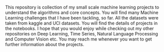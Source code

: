 This repository is collection of my small scale machine learning projects to understand the algorithms and core concepts.
You will find many Machine Learning challenges that I have been tackling, so far. All the datasets were taken from kaggle and UCI datasets.
You will find the details of projects in the notebooks.
I hope that you would enjoy while checking out my other repositories on Deep Learning, Time Series, Natural Language Processing and Computer Vision etc.
You may reach me whenever you want to get further information about the projects.
